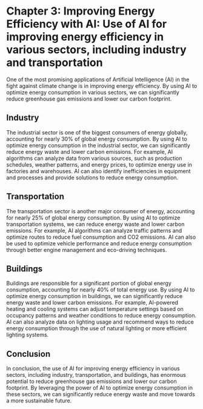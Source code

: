Chapter 3: Improving Energy Efficiency with AI: Use of AI for improving energy efficiency in various sectors, including industry and transportation
===================================================================================================================================================

One of the most promising applications of Artificial Intelligence (AI) in the fight against climate change is in improving energy efficiency. By using AI to optimize energy consumption in various sectors, we can significantly reduce greenhouse gas emissions and lower our carbon footprint.

Industry
--------

The industrial sector is one of the biggest consumers of energy globally, accounting for nearly 30% of global energy consumption. By using AI to optimize energy consumption in the industrial sector, we can significantly reduce energy waste and lower carbon emissions. For example, AI algorithms can analyze data from various sources, such as production schedules, weather patterns, and energy prices, to optimize energy use in factories and warehouses. AI can also identify inefficiencies in equipment and processes and provide solutions to reduce energy consumption.

Transportation
--------------

The transportation sector is another major consumer of energy, accounting for nearly 25% of global energy consumption. By using AI to optimize transportation systems, we can reduce energy waste and lower carbon emissions. For example, AI algorithms can analyze traffic patterns and optimize routes to reduce fuel consumption and CO2 emissions. AI can also be used to optimize vehicle performance and reduce energy consumption through better engine management and eco-driving techniques.

Buildings
---------

Buildings are responsible for a significant portion of global energy consumption, accounting for nearly 40% of total energy use. By using AI to optimize energy consumption in buildings, we can significantly reduce energy waste and lower carbon emissions. For example, AI-powered heating and cooling systems can adjust temperature settings based on occupancy patterns and weather conditions to reduce energy consumption. AI can also analyze data on lighting usage and recommend ways to reduce energy consumption through the use of natural lighting or more efficient lighting systems.

Conclusion
----------

In conclusion, the use of AI for improving energy efficiency in various sectors, including industry, transportation, and buildings, has enormous potential to reduce greenhouse gas emissions and lower our carbon footprint. By leveraging the power of AI to optimize energy consumption in these sectors, we can significantly reduce energy waste and move towards a more sustainable future.
